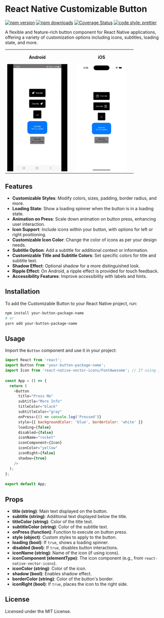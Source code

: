 
# React Native Customizable Button

[![npm version](https://img.shields.io/npm/v/react-native-interactive-button)](https://www.npmjs.com/package/react-native-interactive-button)
[![npm downloads](https://img.shields.io/npm/dw/react-native-interactive-button)](https://www.npmjs.com/package/react-native-interactive-button)
[![Coverage Status](https://coveralls.io/repos/github/calintamas/react-native-interactive-button/badge.svg?branch=master)](https://coveralls.io/github/calintamas/react-native-interactive-button?branch=main)
[![code style: prettier](https://img.shields.io/badge/code_style-prettier-ff69b4.svg)](https://github.com/prettier/prettier)

A flexible and feature-rich button component for React Native applications, offering a variety of customization options including icons, subtitles, loading state, and more.

<table style="width: 100%;">
  <tr>
    <td style="width: 50%; text-align: center;">
      <p style="font-weight: bold; height: 10%;">Android</p>
      <img src="./docs/android_record.gif" alt="android_record gif" style="width: auto; height: 350px;" />
    </td>
    <td style="width: 50%; text-align: center;">
      <p style="font-weight: bold; height: 10%;">iOS</p>
      <img src="./docs/ios_record.gif" alt="ios_record gif" style="width: auto; height: 350px;" />
    </td>
  </tr>
</table>



## Features

- **Customizable Styles**: Modify colors, sizes, padding, border radius, and more.
- **Loading State**: Show a loading spinner when the button is in a loading state.
- **Animation on Press**: Scale down animation on button press, enhancing user interaction.
- **Icon Support**: Include icons within your button, with options for left or right positioning.
- **Customizable Icon Color**: Change the color of icons as per your design needs.
- **Subtitle Option**: Add a subtitle for additional context or information.
- **Customizable Title and Subtitle Colors**: Set specific colors for title and subtitle text.
- **Shadow Effect**: Optional shadow for a more distinguished look.
- **Ripple Effect**: On Android, a ripple effect is provided for touch feedback.
- **Accessibility Features**: Improve accessibility with labels and hints.

## Installation

To add the Customizable Button to your React Native project, run:

```bash
npm install your-button-package-name
# or
yarn add your-button-package-name
```

## Usage

Import the `Button` component and use it in your project:

```javascript
import React from 'react';
import Button from 'your-button-package-name';
import Icon from 'react-native-vector-icons/FontAwesome'; // If using icons

const App = () => {
  return (
    <Button
      title="Press Me"
      subtitle="More Info"
      titleColor="black"
      subtitleColor="gray"
      onPress={() => console.log('Pressed')}
      style={{ backgroundColor: 'blue', borderColor: 'white' }}
      loading={false}
      disabled={false}
      iconName="rocket"
      iconComponent={Icon}
      iconColor="yellow"
      iconRight={false}
      shadow={true}
    />
  );
};

export default App;
```

## Props

- **title (string)**: Main text displayed on the button.
- **subtitle (string)**: Additional text displayed below the title.
- **titleColor (string)**: Color of the title text.
- **subtitleColor (string)**: Color of the subtitle text.
- **onPress (function)**: Function to execute on button press.
- **style (object)**: Custom styles to apply to the button.
- **loading (bool)**: If `true`, shows a loading spinner.
- **disabled (bool)**: If `true`, disables button interactions.
- **iconName (string)**: Name of the icon (if using icons).
- **iconComponent (elementType)**: The icon component (e.g., from `react-native-vector-icons`).
- **iconColor (string)**: Color of the icon.
- **shadow (bool)**: Enables shadow effect.
- **borderColor (string)**: Color of the button's border.
- **iconRight (bool)**: If `true`, places the icon to the right side.

## License

Licensed under the MIT License.
